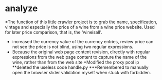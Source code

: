 # analyze
*The function of this little crawler project is to grab the name, specification, vintage and especially the price of a wine from a wine price website. Used for later price comparison, that is, the ‘wineisall’.
* increased the currency value of the currency entries, review price can not see the price is not blind, using two regular expressions.
* Because the original web page content revision, directly with regular expressions from the web page content to capture the name of the wine, rather than from the web site
*Modified the proxy pool ip
**deleted the useless code handle.py
***Remembered to manually open the browser slider validation myself when stuck with forbidden.
